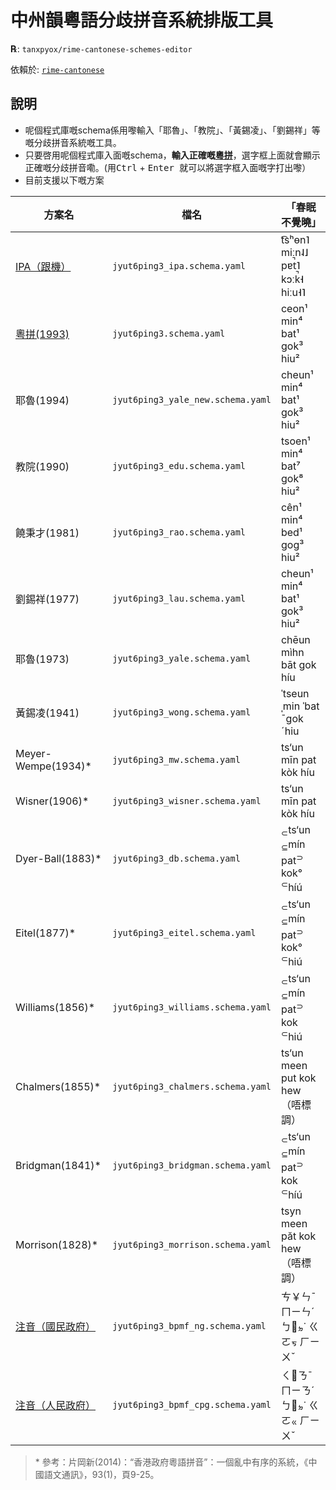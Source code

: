 # 中州韻粵語分歧拼音系統排版工具

**℞**: `tanxpyox/rime-cantonese-schemes-editor`

依賴於: [`rime-cantonese`](https://github.com/rime/rime-cantonese)

## 說明

* 呢個程式庫嘅schema係用嚟輸入「耶魯」、「教院」、「黃錫凌」、「劉錫祥」等嘅分歧拼音系統嘅工具。
* 只要啓用呢個程式庫入面嘅schema，**輸入正確嘅[粵拼](https://www.lshk.org/jyutping)**，選字框上面就會顯示正確嘅分歧拼音嘞。(用<kbd>Ctrl</kbd> + <kbd> Enter </kbd>就可以將選字框入面嘅字打出嚟）
* 目前支援以下嘅方案

 方案名| 檔名 | 「春眠不覺曉」
-----|------| ------
[IPA（跟機）](https://github.com/rime/rime-cantonese)| `jyut6ping3_ipa.schema.yaml` | t͡sʰɵn˥ miːn˨˩ pɐt̚˥ kɔːk̚˧ hiːu˧˥
[粵拼(1993)](https://github.com/rime/rime-cantonese)| `jyut6ping3.schema.yaml` | ceon¹ min⁴ bat¹ gok³ hiu²
耶魯(1994)| `jyut6ping3_yale_new.schema.yaml`|  cheun¹ min⁴ bat¹ gok³ hiu²
教院(1990)| `jyut6ping3_edu.schema.yaml` |  tsoen¹ min⁴ bat⁷ gok⁸ hiu²
饒秉才(1981)| `jyut6ping3_rao.schema.yaml` | cên¹ min⁴ bed¹ gog³ hiu²
劉錫祥(1977)| `jyut6ping3_lau.schema.yaml` | cheun¹ min⁴ bat¹ gok³ hiu²
耶魯(1973)| `jyut6ping3_yale.schema.yaml` | chēun mìhn bāt gok híu
黃錫凌(1941)| `jyut6ping3_wong.schema.yaml` |  ˈtseun ˌmin ˈbat ˉgok ˊhiu
Meyer-Wempe(1934)\*| `jyut6ping3_mw.schema.yaml` | ts‘un mīn pat kòk híu
Wisner(1906)\*| `jyut6ping3_wisner.schema.yaml` | ts‘un mīn pat kòk híu
Dyer-Ball(1883)\*| `jyut6ping3_db.schema.yaml` | <sub>⊂</sub>ts‘un <sub>⊆</sub>mín pat<sup>⊃</sup> kok° <sup>⊂</sup>híú
Eitel(1877)\*| `jyut6ping3_eitel.schema.yaml` | <sub>⊂</sub>ts‘un <sub>⊆</sub>mín pat<sup>⊃</sup> kok° <sup>⊂</sup>hiú
Williams(1856)\*| `jyut6ping3_williams.schema.yaml` | <sub>⊂</sub>ts‘un <sub>⊆</sub>mín pat<sup>⊃</sup> kok <sup>⊂</sup>hiú
Chalmers(1855)\*| `jyut6ping3_chalmers.schema.yaml` | ts‘un meen put kok hew （唔標調）
Bridgman(1841)\*| `jyut6ping3_bridgman.schema.yaml` | <sub>⊂</sub>ts‘un <sub>⊆</sub>mín pat<sup>⊃</sup> kok <sup>⊂</sup>híú
Morrison(1828)\*| `jyut6ping3_morrison.schema.yaml` | tsyn meen păt kok hew （唔標調）
[注音（國民政府）](https://github.com/tanxpyox/rime-cantonese-bpmf)| `jyut6ping3_bpmf_ng.schema.yaml` |ㄘ￥ㄣˉ ㄇㄧㄣˊ ㄅㆿㆵ˙ ㄍㄛㆶ ㄏㄧㄨˇ
[注音（人民政府）](https://github.com/tanxpyox/rime-cantonese-bpmf)| `jyut6ping3_bpmf_cpg.schema.yaml` |ㄑㆾㄋˉ ㄇㄧㄋˊ ㄅㆿㆵ˙ ㄍㄛㆻ ㄏㄧㄨˇ

> \* 參考：片岡新(2014)：“香港政府粵語拼音”：一個亂中有序的系統，《中國語文通訊》，93(1)，頁9-25。
